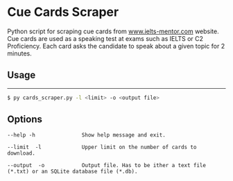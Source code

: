 # Cue Cards Scraper

Python script for scraping cue cards from www.ielts-mentor.com website. Cue cards are used as a speaking test at exams such as IELTS or C2 Proficiency. Each card asks the candidate to speak about a given topic for 2 minutes.

## Usage

---

```bash
$ py cards_scraper.py -l <limit> -o <output file>
```

## Options

```
--help -h               Show help message and exit.

--limit  -l             Upper limit on the number of cards to download.

--output  -o            Output file. Has to be ither a text file (*.txt) or an SQLite database file (*.db).
```
